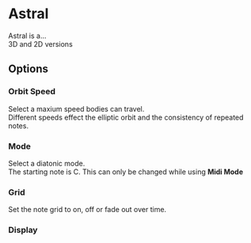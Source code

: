 # Astral

Astral is a...  
3D and 2D versions

## Options

### Orbit Speed

Select a maxium speed bodies can travel.  
Different speeds effect the elliptic orbit and the consistency of repeated notes.

### Mode

Select a diatonic mode.  
The starting note is C. This can only be changed while using **Midi Mode**

### Grid

Set the note grid to on, off or fade out over time.

### Display
